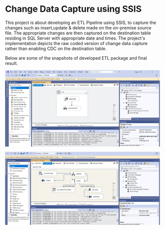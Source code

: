 # Change Data Capture using SSIS

This project is about developing an ETL Pipeline using SSIS, to capture the changes such as insert,update & delete made on the on-premise source file. The appropriate changes are then captured on the destination table residing in SQL Server with appropriate date and times. The project's implementation depicts the raw coded version of change data capture rather than enabling CDC on the destination table.   

Below are some of the snapshots of developed ETL package and final result. 

![snap1](https://github.com/preethamsai696/CDC---SSIS/blob/master/snapshots/3.PNG)

![snap2](https://github.com/preethamsai696/CDC---SSIS/blob/master/snapshots/4.PNG)

